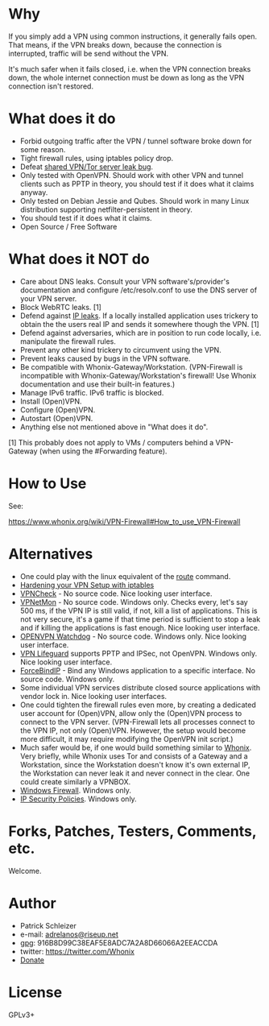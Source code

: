 # Why
If you simply add a VPN using common instructions, it generally fails open. That means, if the VPN breaks down, because the connection is interrupted, traffic will be send without the VPN.

It's much safer when it fails closed, i.e. when the VPN connection breaks down, the whole internet connection must be down as long as the VPN connection isn't restored.

# What does it do

* Forbid outgoing traffic after the VPN / tunnel software broke down for some reason.
* Tight firewall rules, using iptables policy drop.
* Defeat [shared VPN/Tor server leak bug](https://github.com/adrelanos/vpn-firewall/issues/12).
* Only tested with OpenVPN. Should work with other VPN and tunnel clients such as PPTP in theory, you should test if it does what it claims anyway.
* Only tested on Debian Jessie and Qubes. Should work in many Linux distribution supporting netfilter-persistent in theory.
* You should test if it does what it claims.
* Open Source / Free Software

# What does it NOT do

* Care about DNS leaks. Consult your VPN software's/provider's documentation and
configure /etc/resolv.conf to use the DNS server of your VPN server.
* Block WebRTC leaks. [1]
* Defend against
[IP leaks](https://blog.torproject.org/blog/bittorrent-over-tor-isnt-good-idea).
If a locally installed application uses trickery to obtain the the users real
IP and sends it somewhere though the VPN. [1]
* Defend against adversaries, which are in position to run code locally, i.e.
manipulate the firewall rules.
* Prevent any other kind trickery to circumvent using the VPN.
* Prevent leaks caused by bugs in the VPN software.
* Be compatible with Whonix-Gateway/Workstation. (VPN-Firewall is incompatible with Whonix-Gateway/Workstation's firewall! Use Whonix documentation and use their built-in features.)
* Manage IPv6 traffic. IPv6 traffic is blocked.
* Install (Open)VPN.
* Configure (Open)VPN.
* Autostart (Open)VPN.
* Anything else not mentioned above in "What does it do".

[1] This probably does not apply to VMs / computers behind a VPN-Gateway (when using the #Forwarding feature).

# How to Use

See:

https://www.whonix.org/wiki/VPN-Firewall#How_to_use_VPN-Firewall

# Alternatives

* One could play with the linux equivalent of the [route](http://cranthetrader.blogspot.se/2011/10/dont-allow-non-vpn-traffic.html) command.
* [Hardening your VPN Setup with iptables](http://www.inputoutput.io/hardening-your-vpn-setup-with-iptables/)
* [VPNCheck](http://www.guavi.com/vpncheck_free.html) - No source code. Nice looking user interface.
* [VPNetMon](http://vpnetmon.webs.com/) - No source code. Windows only. Checks every, let's say 500 ms, if the VPN IP is still valid, if not, kill a list of applications. This is not very secure, it's a game if that time period is sufficient to stop a leak and if killing the applications is fast enough. Nice looking user interface.
* [OPENVPN Watchdog](http://openvpnchecker.com/) - No source code. Windows only. Nice looking user interface.
* [VPN Lifeguard](https://sourceforge.net/projects/vpnlifeguard/) supports PPTP and IPSec, not OpenVPN. Windows only. Nice looking user interface.
* [ForceBindIP](http://www.r1ch.net/stuff/forcebindip/) - Bind any Windows application to a specific interface. No source code. Windows only.
* Some individual VPN services distribute closed source applications with vendor lock in. Nice looking user interfaces.
* One could tighten the firewall rules even more, by creating a dedicated user account for (Open)VPN, allow only the (Open)VPN process to connect to the VPN server. (VPN-Firewall lets all processes connect to the VPN IP, not only (Open)VPN. However, the setup would become more difficult, it may require modifying the OpenVPN init script.)
* Much safer would be, if one would build something similar to [Whonix](https://github.com/adrelanos/Whonix). Very briefly, while Whonix uses Tor and consists of a Gateway and a Workstation, since the Workstation doesn't know it's own external IP, the Workstation can never leak it and never connect in the clear. One could create similarly a VPNBOX.
* [Windows Firewall](https://zorrovpn.com/articles/windows-firewall-vpn-only). Windows only.
* [IP Security Policies](https://superuser.com/questions/268902/how-to-block-all-traffic-but-one-ip-in-windows-firewall). Windows only.

# Forks, Patches, Testers, Comments, etc.

Welcome.

# Author

* Patrick Schleizer
* e-mail: adrelanos@riseup.net
* [gpg](https://www.whonix.org/wiki/Patrick_Schleizer): 916B8D99C38EAF5E8ADC7A2A8D66066A2EEACCDA
* twitter: https://twitter.com/Whonix
* [Donate](https://www.whonix.org/wiki/Donate)

# License

GPLv3+
